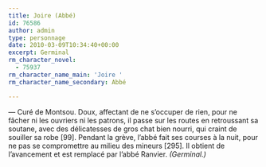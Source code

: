 ```yaml
---
title: Joire (Abbé)
id: 76586
author: admin
type: personnage
date: 2010-03-09T10:34:40+00:00
excerpt: Germinal
rm_character_novel:
  - 75937
rm_character_name_main: 'Joire '
rm_character_name_secondary: Abbé

---
```

— Curé de Montsou. Doux, affectant de ne s&rsquo;occuper de rien, pour ne fâcher ni les ouvriers ni les patrons, il passe sur les routes en retroussant sa soutane, avec des délicatesses de gros chat bien nourri, qui craint de souiller sa robe [99]. Pendant la grève, l&rsquo;abbé fait ses courses à la nuit, pour ne pas se compromettre au milieu des mineurs [295]. Il obtient de l&rsquo;avancement et est remplacé par l&rsquo;abbé Ranvier. _(Germinal.)_